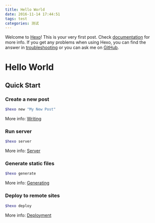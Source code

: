 ```yaml
---
title: Hello World
date: 2016-11-14 17:44:51
tags: test
categories: 测试
---
```

Welcome to [Hexo](https://hexo.io/)! This is your very first post. Check [documentation](https://hexo.io/docs/) for more info. If you get any problems when using Hexo, you can find the answer in [troubleshooting](https://hexo.io/docs/troubleshooting.html) or you can ask me on [GitHub](https://github.com/hexojs/hexo/issues).

# Hello World

## Quick Start

### Create a new post

``` bash
$hexo new "My New Post"
```

More info: [Writing](https://hexo.io/docs/writing.html)

### Run server

``` bash
$hexo server
```

More info: [Server](https://hexo.io/docs/server.html)

### Generate static files

``` bash
$hexo generate
```

More info: [Generating](https://hexo.io/docs/generating.html)

### Deploy to remote sites

``` bash
$hexo deploy
```

More info: [Deployment](https://hexo.io/docs/deployment.html)

